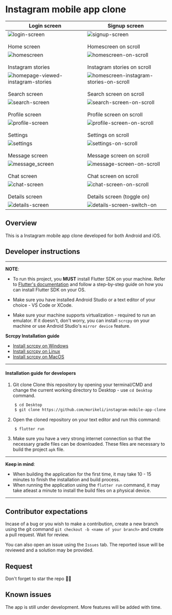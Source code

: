 # Instagram mobile app clone

| Login screen  | Signup screen |
| ------------- | ------------- |
| ![login-screen](https://github.com/user-attachments/assets/e32d329f-026d-4b47-a479-3d924de5689e) | ![signup-screen](https://github.com/user-attachments/assets/7038f7e4-43c6-4a76-b928-fdaa9f66daa5) |
|    |  |
|    |  |
| Home screen   | Homescreen on scroll |
| ![homescreen](https://github.com/user-attachments/assets/39ed7157-d83a-4670-aefc-5c362523252a) | ![homescreen-on-scroll](https://github.com/user-attachments/assets/c4a40d06-2b24-4717-a395-20e15c1f1af0) |
|    |   |
|    |   |
| Instagram stories | Instagram stories on scroll |
| ![homepage-viewed-instagram-stories](https://github.com/user-attachments/assets/8db51c58-ff01-4945-8007-c652d79d8d0c) | ![homescreen-instagram-stories-on-scroll](https://github.com/user-attachments/assets/d7339fac-512b-4885-89ff-a436700b8e49) |
|    |  |
|    |  |
| Search screen | Search screen on scroll |
| ![search-screen](https://github.com/user-attachments/assets/41ac95f3-1771-4428-9fff-3162d3e00a68) | ![search-screen-on-scroll](https://github.com/user-attachments/assets/8d9f9917-96bd-4f88-8d1d-04cbe0abbd04) |
|    |  |
|    |  |
| Profile screen | Profile screen on scroll |
| ![profile-screen](https://github.com/user-attachments/assets/a2ef5a2b-8aea-4ad4-a7e7-b359a0c00b46) | ![profile-screen-on-scroll](https://github.com/user-attachments/assets/47410d7f-b0bd-46da-9d5b-c216af3b0c96) |
|    |   |
|    |   |
| Settings | Settings on scroll |
| ![settings](https://github.com/user-attachments/assets/10c3fc78-2adf-455c-b905-5d0ca1ebbeda) | ![settings-on-scroll](https://github.com/user-attachments/assets/c1d9462b-ccdc-47f9-9b12-5d830f16f067) |
|    |   |
|    |   |
| Message screen | Message screen on scroll |
| ![message_screen](https://github.com/user-attachments/assets/01b4a04f-f70a-4b1e-ba44-505a6d3fcb15) | ![message-screen-on-scroll](https://github.com/user-attachments/assets/e5372e3d-871a-4d6e-9ef6-df92c85dc0eb) |
|    |   |
|    |   |
| Chat screen | Chat screen on scroll |
| ![chat-screen](https://github.com/user-attachments/assets/57c60b92-b796-4b45-8f8b-098d1de93d47) | ![chat-screen-on-scroll](https://github.com/user-attachments/assets/d23930d8-111f-410f-9e50-68164b6e01f1) |
|    |   |
|    |   |
| Details screen | Details screen (toggle on) |
| ![details-screen](https://github.com/user-attachments/assets/ce65b762-7f52-4a0c-85b5-bd09b8cbb77f) | ![details-screen-switch-on](https://github.com/user-attachments/assets/763f26f0-7217-432d-ba95-c43eb3f2d8c5) |


## Overview
This is a Instagram mobile app clone developed for both Android and iOS.


## Developer instructions
---
**NOTE**: 
* To run this project, you **MUST** install Flutter SDK on your machine. Refer to [Flutter's documentation](https://docs.flutter.dev/get-started/install) and follow a step-by-step guide on how you can install Flutter SDK on your OS.

* Make sure you have installed Android Studio or a text editor of your choice - VS Code or XCode.

* Make sure your machine supports virtualization - required to run an emulator. If it doesn't, don't worry, you can install `scrcpy` on your machine or use Android Studio's `mirror device` feature.

**Scrcpy Installation guide** 
* [Install scrcpy on Windows](https://github.com/Genymobile/scrcpy/blob/master/doc/windows.md)
* [Install scrcpy on Linux](https://github.com/Genymobile/scrcpy/blob/master/doc/linux.md)
* [Install scrcpy on MacOS](https://github.com/Genymobile/scrcpy/blob/master/doc/macos.md)

---


#### Installation guide for developers

1. Git clone
Clone this repository by opening your terminal/CMD and change the current working directory to Desktop - use `cd Desktop` command.
```bash
    $ cd Desktop
    $ git clone https://github.com/morikeli/instagram-mobile-app-clone.git
```

2. Open the cloned repository on your text editor and run this command:
```bash
    $ flutter run
```
3. Make sure you have a very strong internet connection so that the necessary gradle files can be downloaded. These files are necessary to build the project `apk` file.

---
**Keep in mind**:
* When building the application for the first time, it may take 10 - 15 minutes to finish the installation and build process.
* When running the application using the `flutter run` command, it may take atleast a minute to install the build files on a physical device.
---


## Contributor expectations
Incase of a bug or you wish to make a contribution, create a new branch using the git command `git checkout -b <name of your branch>` and create a pull request. Wait for review.

You can also open an issue using the `Issues` tab. The reported issue will be reviewed and a solution may be provided.


## Request
Don't forget to star the repo 🌟😉


## Known issues
The app is still under development. More features will be added with time.
